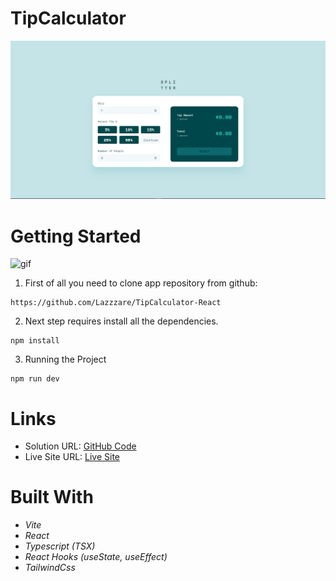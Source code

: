# TipCalculator

  <img src="./src/assets/Readme1.PNG" alt="First Image">

# Getting Started

![gif](/src/assets/Gif.webp)

1. First of all you need to clone app repository from github:

```
https://github.com/Lazzzare/TipCalculator-React

```

2. Next step requires install all the dependencies.

```
npm install
```

3. Running the Project

```
npm run dev
```

# Links

- Solution URL: [GitHub Code](https://github.com/Lazzzare/TipCalculator-React)
- Live Site URL: [Live Site](https://tip-calculator-reacttsx.netlify.app/)

# Built With

- _Vite_
- _React_
- _Typescript (TSX)_
- _React Hooks (useState, useEffect)_
- _TailwindCss_
